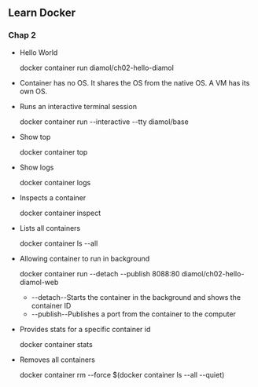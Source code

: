
## Learn Docker

### Chap 2
- Hello World

    docker container run diamol/ch02-hello-diamol

- Container has no OS. It shares the OS from the native OS. A VM has its own OS.

- Runs an interactive terminal session

    docker container run --interactive --tty diamol/base

- Show top

    docker container top <id>

- Show logs

    docker container logs <id>

- Inspects a container

    docker container inspect <id>

- Lists all containers 

    docker container ls --all

- Allowing container to run in background

    docker container run --detach --publish 8088:80 diamol/ch02-hello-diamol-web

    - --detach--Starts the container in the background and shows the container ID
    - --publish--Publishes a port from the container to the computer

- Provides stats for a specific container id

    docker container stats <id>

- Removes all containers

    docker container rm --force $(docker container ls --all --quiet)    

